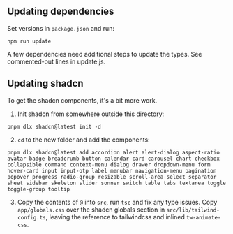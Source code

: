 ## Updating dependencies

Set versions in `package.json` and run:

```
npm run update
```

A few dependencies need additional steps to update the types. See commented-out lines in update.js.

## Updating shadcn

To get the shadcn components, it's a bit more work.

1. Init shadcn from somewhere outside this directory:

```
pnpm dlx shadcn@latest init -d
```

2. `cd` to the new folder and add the components:

```
pnpm dlx shadcn@latest add accordion alert alert-dialog aspect-ratio avatar badge breadcrumb button calendar card carousel chart checkbox collapsible command context-menu dialog drawer dropdown-menu form hover-card input input-otp label menubar navigation-menu pagination popover progress radio-group resizable scroll-area select separator sheet sidebar skeleton slider sonner switch table tabs textarea toggle toggle-group tooltip
```

3. Copy the contents of `@` into `src`, run `tsc` and fix any type issues. Copy `app/globals.css` over the shadcn globals section in `src/lib/tailwind-config.ts`, leaving the reference to tailwindcss and inlined `tw-animate-css`.
